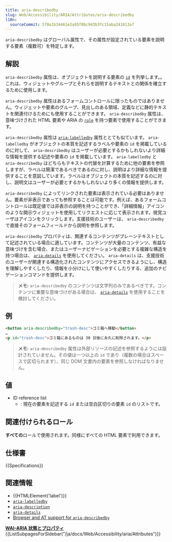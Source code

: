 ```yaml
---
title: aria-describedby
slug: Web/Accessibility/ARIA/Attributes/aria-describedby
l10n:
  sourceCommit: 570a1b34461e2a95f0bc943b3fc15aba241813a7
---
```


`aria-describedby` はグローバル属性で、その属性が設定されている要素を説明する要素（複数可）を特定します。

## 解説

`aria-describedby` 属性は、オブジェクトを説明する要素の [`id`](/ja/docs/Web/HTML/Global_attributes#id) を列挙します。。これは、ウィジェットやグループとそれらを説明するテキストとの関係を確立するために使用します。

`aria-describedby` 属性はあるフォームコントロールに限ったものではありません。ウィジェットや要素のグループ、見出しのある領域、定義などに静的テキストを関連付けるためにも使用することができます。 `aria-describedby` 属性は、意味づけされた HTML 要素や ARIA の [`role`](/ja/docs/Web/Accessibility/ARIA/Roles) を持つ要素で使用することができます。

`aria-describedby` 属性は [`aria-labelledby`](/ja/docs/Web/Accessibility/ARIA/Attributes/aria-labelledby) 属性ととても似ています。 `aria-labelledby` がオブジェクトの本質を記述するラベルや要素の `id` を掲載しているのに対して、 `aria-describedby` はユーザーが必要とするかもしれないより詳細な情報を提供する記述や要素の `id` を掲載しています。 `aria-labelledby` と `aria-describedby` はどちらもテキストの代替を計算するために他の要素を参照しますが、ラベルは簡潔であるべきであるのに対し、説明はより詳細な情報を提供することを意図しています。ラベルはオブジェクトの本質を記述するのに対し、説明文はユーザーが必要とするかもしれないより多くの情報を提供します。

`aria-describedby` によってリンクされた要素は表示されている必要はありません。要素が非表示であっても参照することは可能です。例えば、あるフォームコントロールは既定値では非表示の説明を持つことができ、「詳細情報」アイコンのような開示ウィジェットを使用してリクエストに応じて表示されます。視覚ユーザはアイコンをクリックします。支援技術のユーザーは、 `aria-describedby` で直接そのフォームフィールドから説明を参照します。

`aria-describedby` プロパティは、関連するコンテンツがプレーンテキストとして記述されている場合に適しています。コンテンツが大量のコンテンツ、有益な意味づけを含む場合、またはユーザーナビゲーションを必要とする複雑な構造を持つ場合は、 [`aria-details`](/ja/docs/Web/Accessibility/ARIA/Attributes/aria-details) を使用してください。 `aria-details` は、支援技術のユーザーが関連する構造化されたコンテンツにアクセスできるようにし、構造を理解しやすくしたり、情報を小分けにして使いやすくしたりする、追加のナビゲーションコマンドを提供します。

> **メモ:** `aria-describedby` のコンテンツは文字列のみであるべきです。コンテンツに重要な意味づけがある場合は、 [`aria-details`](/ja/docs/Web/Accessibility/ARIA/Attributes/aria-details) を使用することを検討してください。

## 例

```html
<button aria-describedby="trash-desc">ゴミ箱へ移動</button>
…
<p id="trash-desc">ゴミ箱にあるものは 30 日後に永久に削除されます。</p>
```

> **メモ:** `aria-describedby` 属性は外部リソースの記述を参照するようには設計されていません。その値は一つ以上の `id` であり（複数の場合はスペースで区切られます）、同じ DOM 文書内の要素を参照しなければなりません。

## 値

- ID reference list
  - : 現在の要素を記述する `id` または空白区切りの要素 `id` のリストです。

## 関連付けられるロール

**すべての**ロールで使用されます。同様にすべての HTML 要素で利用できます。

## 仕様書

{{Specifications}}

## 関連情報

- {{HTMLElement('label')}}
- [`aria-labelledby`](/ja/docs/Web/Accessibility/ARIA/Attributes/aria-labelledby)
- [`aria-description`](/ja/docs/Web/Accessibility/ARIA/Attributes/aria-description)
- [`aria-details`](/ja/docs/Web/Accessibility/ARIA/Attributes/aria-details)
- [Browser and AT support for `aria-describedby`](https://a11ysupport.io/tech/aria/aria-describedby_attribute)

<section id="Quick_links">
<strong><a href="/ja/docs/Web/Accessibility/ARIA/Attributes">WAI-ARIA 状態とプロパティ</a></strong>
{{ListSubpagesForSidebar("/ja/docs/Web/Accessibility/aria/Attributes")}}
</section>
